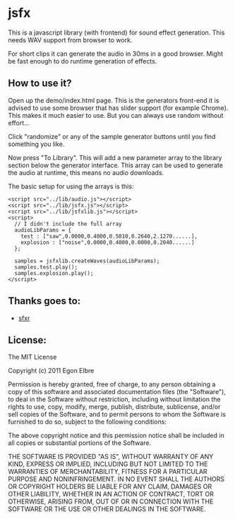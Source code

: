#  jsfx

This is a javascript library (with frontend) for sound effect generation.
This needs WAV support from browser to work.

For short clips it can generate the audio in 30ms in a good browser. Might
be fast enough to do runtime generation of effects.

## How to use it?

Open up the demo/index.html page. This is the generators front-end
it is advised to use some browser that has slider support (for example Chrome).
This makes it much easier to use. But you can always use random without effort...

Click "randomize" or any of the sample generator buttons until you find something
you like.

Now press "To Library". This will add a new parameter array to the library
section below the generator interface. This array can be used to generate the
audio at runtime, this means no audio downloads.

The basic setup for using the arrays is this:

    <script src="../lib/audio.js"></script>
    <script src="../lib/jsfx.js"></script>
    <script src="../lib/jsfxlib.js"></script>
    <script>
      // I didn't include the full array
      audioLibParams = {
        test : ["saw",0.0000,0.4000,0.5810,0.2640,2.1270......],
        explosion : ["noise",0.0000,0.4000,0.0000,0.2040......]
      };
      
      samples = jsfxlib.createWaves(audioLibParams);
      samples.test.play();
      samples.explosion.play();
    </script>

## Thanks goes to:

* [sfxr](http://www.drpetter.se/project_sfxr.html)

## License:

The MIT License

Copyright (c) 2011 Egon Elbre

Permission is hereby granted, free of charge, to any person obtaining a copy
of this software and associated documentation files (the "Software"), to deal
in the Software without restriction, including without limitation the rights
to use, copy, modify, merge, publish, distribute, sublicense, and/or sell
copies of the Software, and to permit persons to whom the Software is
furnished to do so, subject to the following conditions:

The above copyright notice and this permission notice shall be included in
all copies or substantial portions of the Software.

THE SOFTWARE IS PROVIDED "AS IS", WITHOUT WARRANTY OF ANY KIND, EXPRESS OR
IMPLIED, INCLUDING BUT NOT LIMITED TO THE WARRANTIES OF MERCHANTABILITY,
FITNESS FOR A PARTICULAR PURPOSE AND NONINFRINGEMENT. IN NO EVENT SHALL THE
AUTHORS OR COPYRIGHT HOLDERS BE LIABLE FOR ANY CLAIM, DAMAGES OR OTHER
LIABILITY, WHETHER IN AN ACTION OF CONTRACT, TORT OR OTHERWISE, ARISING FROM,
OUT OF OR IN CONNECTION WITH THE SOFTWARE OR THE USE OR OTHER DEALINGS IN
THE SOFTWARE.

